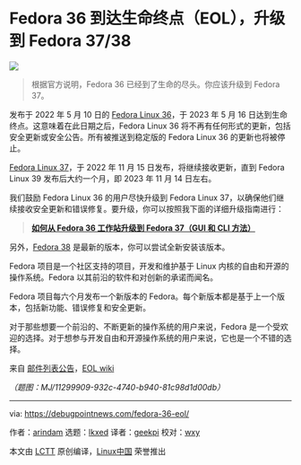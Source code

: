 [#]: subject: "Fedora 36 Reaches End Of Life (EOL), Upgrade to Fedora 37"
[#]: via: "https://debugpointnews.com/fedora-36-eol/"
[#]: author: "arindam https://debugpointnews.com/author/dpicubegmail-com/"
[#]: collector: "lkxed"
[#]: translator: "geekpi"
[#]: reviewer: "wxy"
[#]: publisher: "wxy"
[#]: url: "https://linux.cn/article-15869-1.html"

Fedora 36 到达生命终点（EOL），升级到 Fedora 37/38
======

![][0]

> 根据官方说明，Fedora 36 已经到了生命的尽头。你应该升级到 Fedora 37。

发布于 2022 年 5 月 10 日的 [Fedora Linux 36][1]，于 2023 年 5 月 16 日达到生命终点。这意味着在此日期之后，Fedora Linux 36 将不再有任何形式的更新，包括安全更新或安全公告。所有被推送到稳定版的 Fedora Linux 36 的更新也将被停止。

[Fedora Linux 37][2]，于 2022 年 11 月 15 日发布，将继续接收更新，直到 Fedora Linux 39 发布后大约一个月，即 2023 年 11 月 14 日左右。

我们鼓励 Fedora Linux 36 的用户尽快升级到 Fedora Linux 37，以确保他们继续接收安全更新和错误修复。要升级，你可以按照我下面的详细升级指南进行：

> **[如何从 Fedora 36 工作站升级到 Fedora 37（GUI 和 CLI 方法）][3]**

另外，[Fedora 38][4] 是最新的版本，你可以尝试全新安装该版本。

Fedora 项目是一个社区支持的项目，开发和维护基于 Linux 内核的自由和开源的操作系统。Fedora 以其前沿的软件和对创新的承诺而闻名。

Fedora 项目每六个月发布一个新版本的 Fedora。每个新版本都是基于上一个版本，包括新功能、错误修复和安全更新。

对于那些想要一个前沿的、不断更新的操作系统的用户来说，Fedora 是一个受欢迎的选择。对于想参与开发自由和开源操作系统的用户来说，它也是一个不错的选择。

来自 [邮件列表公告][5]，[EOL wiki][6]

*（题图：MJ/11299909-932c-4740-b940-81c98d1d00db）*

--------------------------------------------------------------------------------

via: https://debugpointnews.com/fedora-36-eol/

作者：[arindam][a]
选题：[lkxed][b]
译者：[geekpi](https://github.com/geekpi)
校对：[wxy](https://github.com/wxy)

本文由 [LCTT](https://github.com/LCTT/TranslateProject) 原创编译，[Linux中国](https://linux.cn/) 荣誉推出

[a]: https://debugpointnews.com/author/dpicubegmail-com/
[b]: https://github.com/lkxed/
[1]: https://www.debugpoint.com/fedora-36/
[2]: https://www.debugpoint.com/fedora-37/
[3]: https://www.debugpoint.com/upgrade-fedora-37-from-fedora-36/
[4]: https://www.debugpoint.com/fedora-38/
[5]: https://lists.fedoraproject.org/archives/list/announce@lists.fedoraproject.org/thread/4GXBZJSGQ2PEKIBM2APCTLXBS6IDKSOP/
[6]: https://docs.fedoraproject.org/en-US/releases/eol/
[0]: https://img.linux.net.cn/data/attachment/album/202306/02/162011en8ax98az1aypziy.jpg